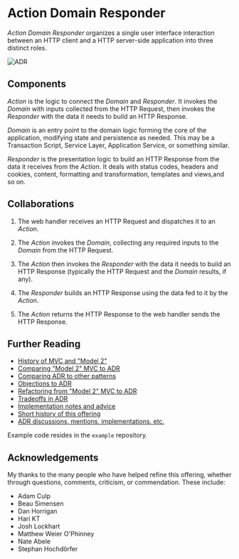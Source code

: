 # Action Domain Responder

_Action Domain Responder_ organizes a single user interface interaction between an HTTP client and a HTTP server-side application into three distinct roles.

![ADR](adr.png)

## Components

_Action_ is the logic to connect the _Domain_ and _Responder_. It invokes the _Domain_ with inputs collected from the HTTP Request, then invokes the _Responder_ with the data it needs to build an HTTP Response.

_Domain_ is an entry point to the domain logic forming the core of the application, modifying state and persistence as needed. This may be a Transaction Script, Service Layer, Application Service, or something similar.

_Responder_ is the presentation logic to build an HTTP Response from the data it receives from the _Action_. It deals with status codes, headers and cookies, content, formatting and transformation, templates and views,and so on.

## Collaborations

1. The web handler receives an HTTP Request and dispatches it to an _Action_.

1. The _Action_ invokes the _Domain_, collecting any required inputs to the _Domain_ from the HTTP Request.

1. The _Action_ then invokes the _Responder_ with the data it needs to build an HTTP Response (typically the HTTP Request and the _Domain_ results, if any).

1. The _Responder_ builds an HTTP Response using the data fed to it by the _Action_.

1. The _Action_ returns the HTTP Response to the web handler sends the HTTP Response.

## Further Reading

- [History of MVC and "Model 2"](./MVC-MODEL-2.md)
- [Comparing "Model 2" MVC to ADR](./ADR.md)
- [Comparing ADR to other patterns](./COMPARISONS.md)
- [Objections to ADR](./OBJECTIONS.md)
- [Refactoring from "Model 2" MVC to ADR](./REFACTORING.md)
- [Tradeoffs in ADR](./TRADEOFFS.md)
- [Implementation notes and advice](./IMPLEMENTATION.md)
- [Short history of this offering](./HISTORY.md)
- [ADR discussions, mentions, implementations, etc.](./MENTIONS.md)

Example code resides in the `example` repository.

## Acknowledgements

My thanks to the many people who have helped refine this offering, whether through questions, comments, criticism, or commendation. These include:

- Adam Culp
- Beau Simensen
- Dan Horrigan
- Hari KT
- Josh Lockhart
- Matthew Weier O'Phinney
- Nate Abele
- Stephan Hochdörfer
